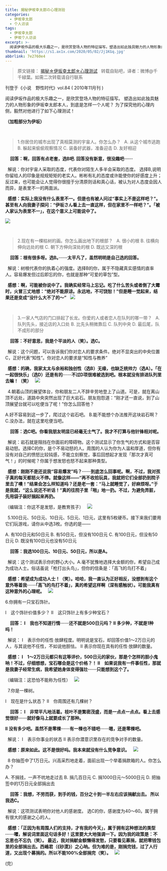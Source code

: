 ```yaml
---
title: 揭秘伊坂幸太郎の心理测验
categories:
  - 伊坂幸太郎
  - 个人访谈
tags:
  - 伊坂幸太郎
  - 伊坂个人访谈
excerpt: >-
  阅读伊坂作品的极大乐趣之一，是欣赏登场人物的特征描写。塑造出如此独具魅力的人物形象的伊坂幸太郎本人，到底是怎样一个人呢？为了探究他的心理内侧，毅然对他进行了如下心理测试！
thumbnail: 'https://s1.ax1x.com/2020/05/02/Jj1KGq.jpg'
abbrlink: 7e2760e4
---
```

> 原文链接：
[揭秘☆伊坂幸太郎☆心理测试](https://tieba.baidu.com/p/2845723498)
&nbsp;
转载自贴吧，译者：微博@千千緑葉。如需二次转载请自行联系

刊登于《小说　野性时代》vol.84 ( 2010年11月刊 )


阅读伊坂作品的极大乐趣之一，是欣赏登场人物的特征描写。
塑造出如此独具魅力的人物形象的伊坂幸太郎本人，到底是怎样一个人呢？
为了探究他的心理内侧，毅然对他进行了如下心理测试！

**（加粗部分为伊坂）**

&nbsp;
> 1.你居住的城市出现了真相莫测的宇宙人。你怎么办？
&nbsp;
A. 从这个城市逃跑
B. 躲起来偷偷观察情况
C. 装备好武器，准备迎击
D. 友好相迎

&nbsp;
&nbsp;
**回答：啊，回答有点老套，选B吧. 回答没有新意，很没趣吧······**

&nbsp;
解说：你对宇宙人采取的态度，代表你对陌生人多半会采取的态度。
选择B,说明你留给人的印象是规规矩矩的老实人。彬彬有礼的态度或许能使你的好感度上升；反过来，也可能会让人觉得你很擅于分清原则话和真心话，被认为对人态度会因人而异，是表里不一的两面派。

&nbsp;
**感想：实际上我没有什么表里不一。但是也有被人问过“事实上不是这样吧？”。甚至有人向我妻子探问：“伊坂さん看上去一直这样，但在家里不一样吧？”。「被人家认为表里不一」，在这个意义上可能说中了。**
&nbsp;

![](https://s1.ax1x.com/2020/05/02/Jj1uin.jpg)

&nbsp;
> 2.现在有一棵枯树的画。你怎么画出地下的根部？
&nbsp;
A. 很小的根
B. 往横向伸向远处的根
C. 朝下方伸向深处的根
D. 既远又深的根

&nbsp;
&nbsp;
**回答：根有很多呀。选B。······太平凡了，虽然明明是自己选的回答。**

&nbsp;
解说：树根代表你的执着心的强度。选择B的你，属于不隐藏真实感情的直率人。容易爆发但过后即忘的你，也就是那种“可爱的草包”型。

&nbsp;
**感想：啊，可能被你说中了。我确实经常马上忘记。吃了什么苦头或者倒了大霉时，火冒三丈地想：“绝对不能原谅。永远地，不可饶恕！”但是睡一觉起来，结果还是变成“没什么大不了的～”**
&nbsp;
![](https://s1.ax1x.com/2020/05/02/Jj1eaj.jpg)

&nbsp;
> 3.一家人气店的门口排起了长龙。你爱的人或者恋人在队列的哪一带？
&nbsp;
A. 队列先头，接近店的入口处
B. 比先头稍微靠后
C. 队列中央
D. 最后尾，队不成形的部分

&nbsp;
&nbsp;
**回答：不好意思，我是个平淡的人（笑）。选C。**

&nbsp;
解说：这个问题，可以告诉我们你对恋人的要求条件。绝对不显突出的中央位置C，正好代表“知性”。你对恋人的要求是“知性与教养”

&nbsp;
**感想：的确，我家太太与余裕和独创性（选B）无缘，也缺乏统帅力（选A）。「在一起很快乐」（选D）还是有的······不过D项很难被选到吧。根本就没有排进队列里去嘛！（笑）**
&nbsp;
![](https://s1.ax1x.com/2020/05/02/Jj1mIs.jpg)

&nbsp;
4.朝着山顶的展望体台，你和朋友二人不辞辛劳地登上了山道。可是，就在离山顶不远处，道路中央突然出现了巨大岩石。朋友抱怨道：“刚才还一直说，到了山顶展望台就可以吃便当了呢！”你怎么回答他？

A.好不容易到这一步了，爬过这个岩石吧。
B.能不能想个办法推开这块岩石啊？
C.没办法，就在这里吃便当吧。

&nbsp;
&nbsp;
**回答：选C吧。你看我朋友明显已经毫无士气了。我才不打算与他针锋相对呢。**

&nbsp;
解说：岩石就是阻挡在你面前的障碍物。这个测试显示了你生气的方式和是否容易动怒。选择C的你，是个不易动怒的人。周围的人认为你为人温和厚道，但你有没有对自己的愤怒比较钝感，不能立刻察觉，事后回想起才发现「那次才真可气！」的时候呢？你属于想发怒也怒不起来那种类型。

&nbsp;
**感想：刚刚不是还说我“容易爆发”吗？······到底怎么回事呢。啊，不过，我对孩子真的每天都怒火不停。就像这样——“再不收拾玩具，我就把它们全部扔到院子里去了噢！”结果会怎么样知道吗？还是老一套：“马上就睡觉了，好麻烦呀。”于是我就，“这么说还不听话！”真的往院子里「啪」地一扔。不过，为避免弄脏，先用袋子装好捆起来再扔。**

（编辑注：你这不是发怒，是教育孩子）
&nbsp;
![](https://s1.ax1x.com/2020/05/02/Jj1kM8.jpg)

&nbsp;
5.100日元、50日元、10日元、5日元、1日元，这里有5枚硬币。接下来我们要用它们玩游戏，请你从中选3枚。你选的是——

A. 有100日元和50日元
B. 有50日元，但没有100日元
C. 有100日元，但没有50日元
D. 既没有100日元也没有50日元

&nbsp;
&nbsp;
**回答：我选100日元、10日元、50日元，所以是A。**

&nbsp;
解说：这个测试表示你的野心大小。A.毫不犹豫地选择大金额的你，希望自己成为成功人士。俗话虽说「枪打出头鸟」，但你的信条是：「高飞的鸟打不着」

&nbsp;
**感想：希望成为成功人士！（笑）。哈哈，我一直认为正好相反，没想到有这个意外等着我······「高飞的鸟打不着」，真的希望这样啊（深有感触状）。可能我真有这种意外的心理呢。**
&nbsp;
![](https://s1.ax1x.com/2020/05/02/Jj1AsS.jpg)
&nbsp;

6.你拥有一只宝石饰针。

Ⅰ　这个饰针价值多少？
Ⅱ　这只饰针上有多少种宝石？

&nbsp;
&nbsp;
**回答：
Ⅰ　我也不知道行情······还不就是500日元吗？
Ⅱ 多少种，不就是1种吗！**

&nbsp;
解说：
Ⅰ　表示你的任性·放肆程度。明明说是宝石，却回答价值1～2万日元的人，与其说他不任性，不如说他胆怯。
Ⅱ 表示你现在具有的任性·放肆的数量。

&nbsp;
**感想：
Ⅰ　1～2万日元都只有这等评价，500日元的家伙，那是个怎样的胆小鬼呐！不过，仔细想想，宝石哪会是这个价格？！
Ⅱ　如果说我有一件事任性，那就是我妻子经常生病，我希望她身体变得强壮······只能想到这个了。**

（编辑注：这恐怕不能称为任性）
&nbsp;
![](https://s1.ax1x.com/2020/05/02/Jj1ixf.jpg)

&nbsp;
7.你是一棵树。

Ⅰ　现在是什么状态？
Ⅱ　你周围还有几棵树？

&nbsp;
&nbsp;
**回答：
Ⅰ　非常平凡地活着。枝叶不是繁密茂盛，而是一点点一点点。看上去感觉很好······就好像马上就要成长了那种。**

**Ⅱ 没有多少吧。虽然不是零棵······有一棵也不错吧······嗯，还是零棵吧。**

&nbsp;
解说：
Ⅰ　表示你事业的状态
Ⅱ 表示你潜意识里存在的竞争对手的数量。


&nbsp;
**感想：原来如此。这不是很好吗。我本来就没有什么竞争意识。**
&nbsp;
![](https://s1.ax1x.com/2020/05/02/Jj1ZZQ.png)

&nbsp;
8 你抽签中了1万日元。兴高采烈地走着，面前出现一个举着捐款箱的人。你怎么办？

A. 不捐钱，一声不吭地走过去
B. 捐几百日元
C. 捐1000日元～5000日元
D. 把抽签中的1万日元全部捐出去

&nbsp;
&nbsp;
**回答：我想，不劳而获，到手的钱，百分之十到一半左右应该捐献出去。
所以我选C。**

&nbsp;
解说：这项测试表明你对他人的感谢度。
选C的你，感谢度为40～60。属于拥有很大的感谢之心的人。

&nbsp;
**感想：「正因为有周围人们的支持，才有我的今天」，属于拥有这种想法的类型······嚯，解说词里面这句话多好！这里要大大地强调一下。因为我的政策是：不忘恩也不忘仇（笑）。
最近，我对捐献金额懒得发愁，只要看见募捐，就把零钱包里的全部捐出去。西嶋君（《砂漠》）之心呐。但为难的是，刚捐完钱，过了人行道，又出现个募捐的。所以不能100%全部捐完（笑）。**
&nbsp;
![](https://s1.ax1x.com/2020/05/02/Jj1Eqg.jpg)

(完）